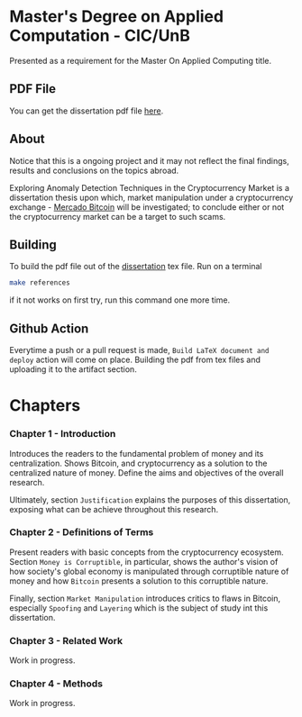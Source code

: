 # Master's Degree on Applied Computation - CIC/UnB

Presented as a requirement for the Master On Applied Computing title.

## PDF File

You can get the dissertation pdf file [here](dissertation_main.pdf). 

## About

Notice that this is a ongoing project and it may not reflect the final findings, results and conclusions on the topics abroad.

Exploring Anomaly Detection Techniques in the Cryptocurrency Market is a dissertation thesis upon which, market manipulation under a cryptocurrency exchange - [Mercado Bitcoin](https://www.mercadobitcoin.com.br/?lang=en) will be investigated; to conclude either or not the cryptocurrency market can be a target to such scams.

## Building

To build the pdf file out of the [dissertation](dissertation_main.tex) tex file. Run on a terminal 

```bash
make references
```

if it not works on first try, run this command one more time.

## Github Action

Everytime a push or a pull request is made, `Build LaTeX document and deploy` action will come on place. Building the pdf from tex files and uploading it to the artifact section.

# Chapters

### Chapter 1 - Introduction
Introduces the readers to the fundamental problem of money and its centralization. Shows Bitcoin, and cryptocurrency as a solution to the centralized nature of money. Define the aims and objectives of the overall research.

Ultimately, section `Justification` explains the purposes of this dissertation, exposing what can be achieve throughout this research.

### Chapter 2 - Definitions of Terms
Present readers with basic concepts from the cryptocurrency ecosystem. Section `Money is Corruptible`, in particular, shows the author's vision of how society's global economy is manipulated through corruptible nature of money and how `Bitcoin` presents a solution to this corruptible nature.

Finally, section `Market Manipulation` introduces critics to flaws in Bitcoin, especially `Spoofing` and `Layering` which is the subject of study int this dissertation.

### Chapter 3 - Related Work
Work in progress.

### Chapter 4 - Methods
Work in progress.
